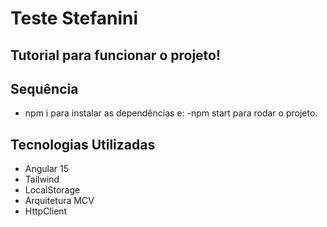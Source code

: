 # Teste Stefanini

## Tutorial para funcionar o projeto!

## Sequência

- npm i
para instalar as dependências e:
-npm start
para rodar o projeto.
## Tecnologias Utilizadas

- Angular 15
- Tailwind
- LocalStorage
- Arquitetura MCV
- HttpClient


